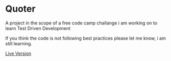 # Quoter

A project in the scope of a free code camp challange i am working on to learn Test Driven Development

If you think the code is not following best practices please let me know, i am still learning.

[Live Version](https://msyavuz.github.io/Quoter/)
